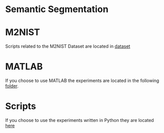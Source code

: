 # Semantic Segmentation

# M2NIST
Scripts related to the M2NIST Dataset are located in [dataset](dataset)
# MATLAB 
If you choose to use MATLAB the experiments are located in the following [folder](matlab).
# Scripts
If you choose to use the experiments written in Python they are located [here](scripts)


